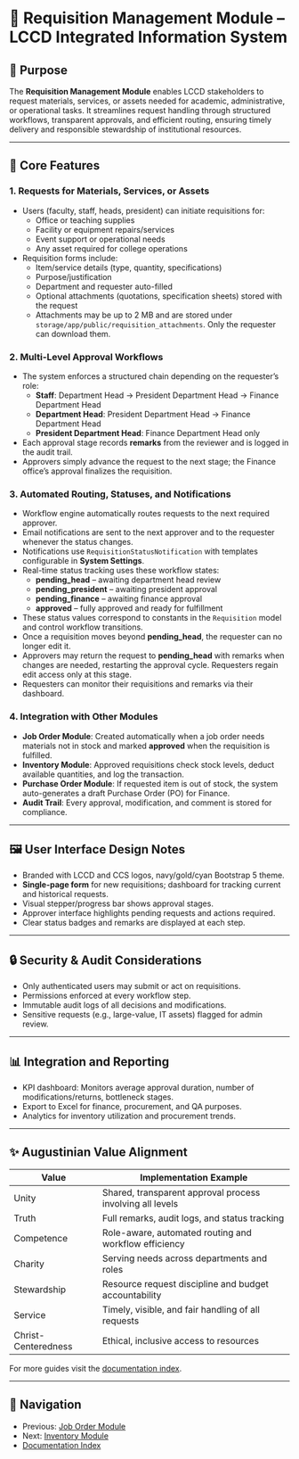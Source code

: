 # 📝 Requisition Management Module – LCCD Integrated Information System

## 🌟 Purpose

The **Requisition Management Module** enables LCCD stakeholders to request materials, services, or assets needed for academic, administrative, or operational tasks. It streamlines request handling through structured workflows, transparent approvals, and efficient routing, ensuring timely delivery and responsible stewardship of institutional resources.

---

## 🤖 Core Features

### 1. Requests for Materials, Services, or Assets
- Users (faculty, staff, heads, president) can initiate requisitions for:
  - Office or teaching supplies
  - Facility or equipment repairs/services
  - Event support or operational needs
  - Any asset required for college operations
- Requisition forms include:
  - Item/service details (type, quantity, specifications)
  - Purpose/justification
  - Department and requester auto-filled
  - Optional attachments (quotations, specification sheets) stored with the request
  - Attachments may be up to 2 MB and are stored under `storage/app/public/requisition_attachments`. Only the requester can download them.

### 2. Multi-Level Approval Workflows
- The system enforces a structured chain depending on the requester’s role:
  - **Staff**: Department Head → President Department Head → Finance Department Head
  - **Department Head**: President Department Head → Finance Department Head
  - **President Department Head**: Finance Department Head only
- Each approval stage records **remarks** from the reviewer and is logged in the audit trail.
- Approvers simply advance the request to the next stage; the Finance office’s approval finalizes the requisition.

### 3. Automated Routing, Statuses, and Notifications
  - Workflow engine automatically routes requests to the next required approver.
  - Email notifications are sent to the next approver and to the requester whenever the status changes.
  - Notifications use `RequisitionStatusNotification` with templates configurable in **System Settings**.
  - Real-time status tracking uses these workflow states:
    - **pending_head** – awaiting department head review
    - **pending_president** – awaiting president approval
    - **pending_finance** – awaiting finance approval
    - **approved** – fully approved and ready for fulfillment
  - These status values correspond to constants in the `Requisition` model and control workflow transitions.
  - Once a requisition moves beyond **pending_head**, the requester can no longer edit it.
  - Approvers may return the request to **pending_head** with remarks when changes are needed, restarting the approval cycle. Requesters regain edit access only at this stage.
  - Requesters can monitor their requisitions and remarks via their dashboard.

### 4. Integration with Other Modules
  - **Job Order Module**: Created automatically when a job order needs materials not in stock and marked **approved** when the requisition is fulfilled.
  - **Inventory Module**: Approved requisitions check stock levels, deduct available quantities, and log the transaction.
  - **Purchase Order Module**: If requested item is out of stock, the system auto-generates a draft Purchase Order (PO) for Finance.
  - **Audit Trail**: Every approval, modification, and comment is stored for compliance.

---

## 🖼️ User Interface Design Notes

- Branded with LCCD and CCS logos, navy/gold/cyan Bootstrap 5 theme.
- **Single-page form** for new requisitions; dashboard for tracking current and historical requests.
- Visual stepper/progress bar shows approval stages.
- Approver interface highlights pending requests and actions required.
- Clear status badges and remarks are displayed at each step.

---

## 🔒 Security & Audit Considerations

- Only authenticated users may submit or act on requisitions.
- Permissions enforced at every workflow step.
- Immutable audit logs of all decisions and modifications.
- Sensitive requests (e.g., large-value, IT assets) flagged for admin review.

---

## 📊 Integration and Reporting

- KPI dashboard: Monitors average approval duration, number of modifications/returns, bottleneck stages.
- Export to Excel for finance, procurement, and QA purposes.
- Analytics for inventory utilization and procurement trends.

---

## ✨ Augustinian Value Alignment

| Value               | Implementation Example                                   |
|---------------------|----------------------------------------------------------|
| Unity               | Shared, transparent approval process involving all levels|
| Truth               | Full remarks, audit logs, and status tracking            |
| Competence          | Role-aware, automated routing and workflow efficiency    |
| Charity             | Serving needs across departments and roles               |
| Stewardship         | Resource request discipline and budget accountability    |
| Service             | Timely, visible, and fair handling of all requests       |
| Christ-Centeredness | Ethical, inclusive access to resources                   |

For more guides visit the [documentation index](README.md).

---

## 🚀 Navigation
- Previous: [Job Order Module](job-order-module.md)
- Next: [Inventory Module](inventory-module.md)
- [Documentation Index](README.md)


